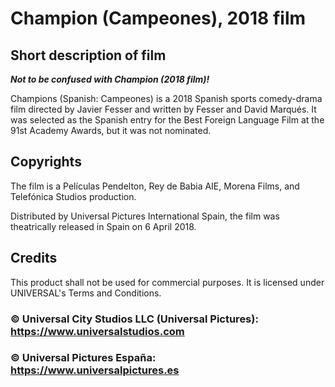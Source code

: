 # Champion (Campeones), 2018 film

## Short description of film
***Not to be confused with Champion (2018 film)!***

Champions (Spanish: Campeones) is a 2018 Spanish sports comedy-drama film directed by Javier Fesser and written by Fesser and David Marqués. It was selected as the Spanish entry for the Best Foreign Language Film at the 91st Academy Awards, but it was not nominated.

## Copyrights
The film is a Películas Pendelton, Rey de Babia AIE, Morena Films, and Telefónica Studios production.

Distributed by Universal Pictures International Spain, the film was theatrically released in Spain on 6 April 2018.

## Credits
This product shall not be used for commercial purposes. It is licensed under UNIVERSAL's Terms and Conditions.

### © Universal City Studios LLC (Universal Pictures): https://www.universalstudios.com

### © Universal Pictures España: https://www.universalpictures.es
